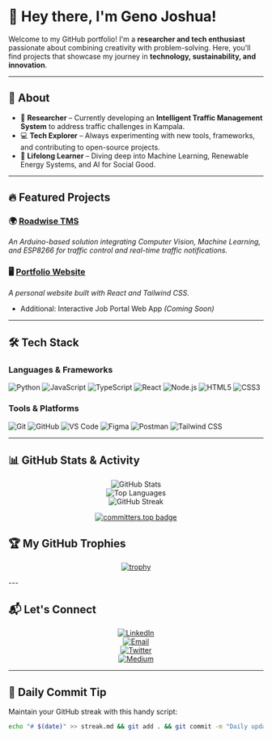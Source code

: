 # 👋 Hey there, I'm Geno Joshua!

Welcome to my GitHub portfolio! I'm a **researcher and tech enthusiast** passionate about combining creativity with problem-solving. Here, you'll find projects that showcase my journey in **technology, sustainability, and innovation**.

---

## 🚀 About

- 🔬 **Researcher** – Currently developing an **Intelligent Traffic Management System** to address traffic challenges in Kampala.  
- 💻 **Tech Explorer** – Always experimenting with new tools, frameworks, and contributing to open-source projects.  
- 🌱 **Lifelong Learner** – Diving deep into Machine Learning, Renewable Energy Systems, and AI for Social Good.

---

## 🔥 Featured Projects

### 🌍 [**Roadwise TMS**](https://github.com/GenoJ83/Roadwise-TMS)  
*An Arduino-based solution integrating Computer Vision, Machine Learning, and ESP8266 for traffic control and real-time traffic notifications.*  

### 🖥️ [**Portfolio Website**](https://genoj83.github.io/Portfolio/)  
*A personal website built with React and Tailwind CSS.*  

- Additional: Interactive Job Portal Web App *(Coming Soon)*

---

## 🛠️ Tech Stack

### **Languages & Frameworks**
![Python](https://img.shields.io/badge/Python-3776AB?style=for-the-badge&logo=python&logoColor=white)
![JavaScript](https://img.shields.io/badge/JavaScript-F7DF1E?style=for-the-badge&logo=javascript&logoColor=black)
![TypeScript](https://img.shields.io/badge/TypeScript-3178C6?style=for-the-badge&logo=typescript&logoColor=white)
![React](https://img.shields.io/badge/React-61DAFB?style=for-the-badge&logo=react&logoColor=black)
![Node.js](https://img.shields.io/badge/Node.js-339933?style=for-the-badge&logo=nodedotjs&logoColor=white)
![HTML5](https://img.shields.io/badge/HTML5-E34F26?style=for-the-badge&logo=html5&logoColor=white)
![CSS3](https://img.shields.io/badge/CSS3-1572B6?style=for-the-badge&logo=css3&logoColor=white)

### **Tools & Platforms**
![Git](https://img.shields.io/badge/Git-F05032?style=for-the-badge&logo=git&logoColor=white)
![GitHub](https://img.shields.io/badge/GitHub-181717?style=for-the-badge&logo=github&logoColor=white)
![VS Code](https://img.shields.io/badge/VS_Code-007ACC?style=for-the-badge&logo=visual-studio-code&logoColor=white)
![Figma](https://img.shields.io/badge/Figma-F24E1E?style=for-the-badge&logo=figma&logoColor=white)
![Postman](https://img.shields.io/badge/Postman-FF6C37?style=for-the-badge&logo=postman&logoColor=white)
![Tailwind CSS](https://img.shields.io/badge/Tailwind_CSS-38B2AC?style=for-the-badge&logo=tailwind-css&logoColor=white)

---

## 📊 GitHub Stats & Activity

<div align="center">

![GitHub Stats](https://github-readme-stats.vercel.app/api?username=GenoJ83&show_icons=true&theme=radical&hide_border=true&include_all_commits=true)  
![Top Languages](https://github-readme-stats.vercel.app/api/top-langs/?username=GenoJ83&layout=compact&theme=radical&hide_border=true)  
![GitHub Streak](https://streak-stats.demolab.com/?user=GenoJ83&theme=radical&hide_border=true&date_format=j%20M%5B%20Y%5D&mode=weekly)

[![committers.top badge](https://user-badge.committers.top/uganda_private/GenoJ83.svg)](https://user-badge.committers.top/uganda_private/GenoJ83)

</div>

## 🏆 My GitHub Trophies

<div align="center">

[![trophy](https://github-profile-trophy.vercel.app/?username=GenoJ83&theme=onedark&column=3&margin-w=15&margin-h=15)](https://github.com/ryo-ma/github-profile-trophy)

</div>
---

## 📬 Let's Connect

<div align="center">

[![LinkedIn](https://img.shields.io/badge/LinkedIn-0077B5?style=for-the-badge&logo=linkedin&logoColor=white)](https://www.linkedin.com/in/geno-joshua-b5053b273/)  
[![Email](https://img.shields.io/badge/Gmail-D14836?style=for-the-badge&logo=gmail&logoColor=white)](mailto:genojoshua83@gmail.com)  
[![Twitter](https://img.shields.io/badge/Twitter-1DA1F2?style=for-the-badge&logo=twitter&logoColor=white)](https://twitter.com/yourhandle)  
[![Medium](https://img.shields.io/badge/Medium-12100E?style=for-the-badge&logo=medium&logoColor=white)](https://medium.com/@yourhandle)

</div>

---

## 🧠 Daily Commit Tip

Maintain your GitHub streak with this handy script:

```bash
echo "# $(date)" >> streak.md && git add . && git commit -m "Daily update" && git push
